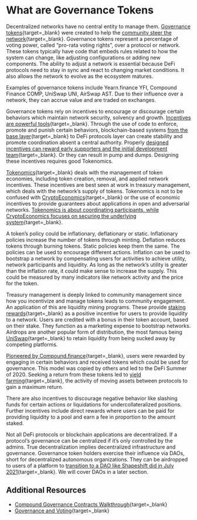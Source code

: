 # What are Governance Tokens

Decentralized networks have no central entity to manage them. [Governance tokens](https://coinmarketcap.com/alexandria/glossary/governance-token){target=\_blank} were created to help the [community steer the network](https://ricburton.substack.com/p/community-capitalism){target=\_blank}. Governance tokens represent a percentage of voting power, called “pro-rata voting rights”, over a protocol or network. These tokens typically have code that embeds rules related to how the system can change, like adjusting configurations or adding new components. The ability to adjust a network is essential because DeFi protocols need to stay in sync and react to changing market conditions. It also allows the network to evolve as the ecosystem matures.

Examples of governance tokens include Yearn.finance YFI, Compound Finance COMP, UniSwap UNI, AirSwap AST. Due to their influence over a network, they can accrue value and are traded on exchanges.

Governance tokens rely on incentives to encourage or discourage certain behaviors which maintain network security, solvency and growth. [Incentives are powerful tools](https://fs.blog/2016/03/distorting-power-of-incentives/){target=\_blank}. Through the use of code to enforce, promote and punish certain behaviors, blockchain-based systems [from the base layer](https://www.youtube.com/watch?v=GQR1xjQn5Pg){target=\_blank} to DeFi protocols layer can create stability and promote coordination absent a central authority. Properly [designed incentives can reward early supporters and the initial development team](https://ricburton.substack.com/p/the-liquidity-liability){target=\_blank}. Or they can result in pump and dumps. Designing these incentives requires good Tokenomics.

[Tokenomics](https://decrypt.co/resources/tokenomics){target=\_blank} deals with the management of token economies, including token creation, removal, and applied network incentives. These incentives are best seen at work in treasury management, which deals with the network’s supply of tokens. Tokenomics is not to be confused with [CryptoEconomics](https://www.youtube.com/watch?v=GQR1xjQn5Pg){target=\_blank} or the use of economic incentives to provide guarantees about applications in open and adversarial networks. [Tokenomics is about coordinating participants, while CryptoEconomics focuses on securing the underlying system](https://www.youtube.com/watch?v=P_nJP_GWWdo){target=\_blank}.

A token’s policy could be inflationary, deflationary or static. Inflationary policies increase the number of tokens through minting. Deflation reduces tokens through burning tokens. Static policies keep them the same. The policies can be used to encourage different actions. Inflation can be used to bootstrap a network by compensating users for activities to achieve utility, network participants and liquidity. As long as the network’s utility is greater than the inflation rate, it could make sense to increase the supply. This could be measured by many indicators like network activity and the price for the token.

Treasury management is deeply linked to community management since how you incentivize and manage tokens leads to community engagement. An application of this are liquidity mining programs. These provide [staking rewards](https://academy.binance.com/en/articles/what-is-staking){target=\_blank} as a positive incentive for users to provide liquidity to a network. Users are credited with a bonus in their token account, based on their stake. They function as a marketing expense to bootstrap networks. Airdrops are another popular form of distribution, the most famous being [UniSwap](https://www.coindesk.com/uniswap-dharma-retroactive-uni-airdrop-defi-governance){target=\_blank} to retain liquidity from being sucked away by competing platforms.

[Pioneered by Compound.finance](https://finematics.com/history-of-defi-explained/){target=\_blank}, users were rewarded by engaging in certain behaviors and received tokens which could be used for governance. This model was copied by others and led to the DeFi Summer of 2020. Seeking a return from these tokens led to [yield farming](https://thedefiant.io/what-is-yield-farming-and-liquidity-providing/){target=\_blank}, the activity of moving assets between protocols to gain a maximum return.

There are also incentives to discourage negative behavior like slashing funds for certain actions or liquidations for undercollateralized positions. Further incentives include direct rewards where users can be paid for providing liquidity to a pool and earn a fee in proportion to the amount staked.

Not all DeFi protocols or blockchain applications are decentralized. If a protocol’s governance can be centralized if it’s only controlled by the admins. True decentralization implies decentralized infrastructure and governance. Governance token holders exercise their influence via DAOs, short for decentralized autonomous organizations. They can be airdropped to users of a platform to [transition to a DAO like Shapeshift did in July 2021](https://shapeshift.com/shapeshift-decentralize-airdrop){target=\_blank}. We will cover DAOs in a later section.

## Additional Resources

- [Compound Governance Contracts Walkthrough](https://medium.com/compound-finance/building-a-governance-interface-474fc271588c){target=\_blank}
- [Governance and Voting](https://vitalik.ca/general/2021/08/16/voting3.html){target=\_blank}
